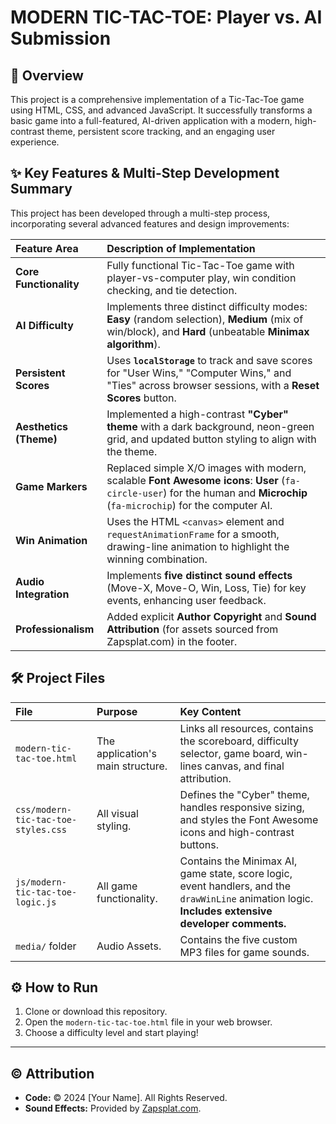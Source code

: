 # MODERN TIC-TAC-TOE: Player vs. AI Submission

## 📝 Overview

This project is a comprehensive implementation of a Tic-Tac-Toe game using HTML, CSS, and advanced JavaScript. It successfully transforms a basic game into a full-featured, AI-driven application with a modern, high-contrast theme, persistent score tracking, and an engaging user experience.

## ✨ Key Features & Multi-Step Development Summary

This project has been developed through a multi-step process, incorporating several advanced features and design improvements:

| Feature Area           | Description of Implementation                                                                                                                                              |
| :--------------------- | :------------------------------------------------------------------------------------------------------------------------------------------------------------------------- |
| **Core Functionality** | Fully functional Tic-Tac-Toe game with player-vs-computer play, win condition checking, and tie detection.                                                                 |
| **AI Difficulty**      | Implements three distinct difficulty modes: **Easy** (random selection), **Medium** (mix of win/block), and **Hard** (unbeatable **Minimax algorithm**).                   |
| **Persistent Scores**  | Uses **`localStorage`** to track and save scores for "User Wins," "Computer Wins," and "Ties" across browser sessions, with a **Reset Scores** button.                     |
| **Aesthetics (Theme)** | Implemented a high-contrast **"Cyber" theme** with a dark background, neon-green grid, and updated button styling to align with the theme.                                 |
| **Game Markers**       | Replaced simple X/O images with modern, scalable **Font Awesome icons**: **User** (`fa-circle-user`) for the human and **Microchip** (`fa-microchip`) for the computer AI. |
| **Win Animation**      | Uses the HTML `<canvas>` element and `requestAnimationFrame` for a smooth, drawing-line animation to highlight the winning combination.                                    |
| **Audio Integration**  | Implements **five distinct sound effects** (Move-X, Move-O, Win, Loss, Tie) for key events, enhancing user feedback.                                                       |
| **Professionalism**    | Added explicit **Author Copyright** and **Sound Attribution** (for assets sourced from Zapsplat.com) in the footer.                                                        |

## 🛠 Project Files

| File                                | Purpose                           | Key Content                                                                                                                                         |
| :---------------------------------- | :-------------------------------- | :-------------------------------------------------------------------------------------------------------------------------------------------------- |
| `modern-tic-tac-toe.html`           | The application's main structure. | Links all resources, contains the scoreboard, difficulty selector, game board, win-lines canvas, and final attribution.                             |
| `css/modern-tic-tac-toe-styles.css` | All visual styling.               | Defines the "Cyber" theme, handles responsive sizing, and styles the Font Awesome icons and high-contrast buttons.                                  |
| `js/modern-tic-tac-toe-logic.js`    | All game functionality.           | Contains the Minimax AI, game state, score logic, event handlers, and the `drawWinLine` animation logic. **Includes extensive developer comments.** |
| `media/` folder                     | Audio Assets.                     | Contains the five custom MP3 files for game sounds.                                                                                                 |

## ⚙️ How to Run

1.  Clone or download this repository.
2.  Open the `modern-tic-tac-toe.html` file in your web browser.
3.  Choose a difficulty level and start playing!

---

## ©️ Attribution

- **Code:** &copy; 2024 \[Your Name]. All Rights Reserved.
- **Sound Effects:** Provided by [Zapsplat.com](https://www.zapsplat.com/).
